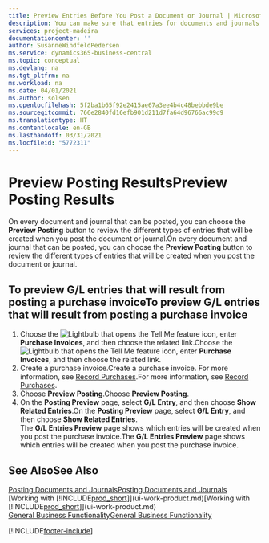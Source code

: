 ```yaml
---
title: Preview Entries Before You Post a Document or Journal | Microsoft Docs
description: You can make sure that entries for documents and journals are accurate before you post them to the general ledger.
services: project-madeira
documentationcenter: ''
author: SusanneWindfeldPedersen
ms.service: dynamics365-business-central
ms.topic: conceptual
ms.devlang: na
ms.tgt_pltfrm: na
ms.workload: na
ms.date: 04/01/2021
ms.author: solsen
ms.openlocfilehash: 5f2ba1b65f92e2415ae67a3ee4b4c48bebbde9be
ms.sourcegitcommit: 766e2840fd16efb901d211d7fa64d96766ac99d9
ms.translationtype: HT
ms.contentlocale: en-GB
ms.lasthandoff: 03/31/2021
ms.locfileid: "5772311"
---
```

# <a name="preview-posting-results"></a><span data-ttu-id="a67c5-103">Preview Posting Results</span><span class="sxs-lookup"><span data-stu-id="a67c5-103">Preview Posting Results</span></span>
<span data-ttu-id="a67c5-104">On every document and journal that can be posted, you can choose the **Preview Posting** button to review the different types of entries that will be created when you post the document or journal.</span><span class="sxs-lookup"><span data-stu-id="a67c5-104">On every document and journal that can be posted, you can choose the **Preview Posting** button to review the different types of entries that will be created when you post the document or journal.</span></span>

## <a name="to-preview-gl-entries-that-will-result-from-posting-a-purchase-invoice"></a><span data-ttu-id="a67c5-105">To preview G/L entries that will result from posting a purchase invoice</span><span class="sxs-lookup"><span data-stu-id="a67c5-105">To preview G/L entries that will result from posting a purchase invoice</span></span>
1. <span data-ttu-id="a67c5-106">Choose the ![Lightbulb that opens the Tell Me feature](media/ui-search/search_small.png "Tell me what you want to do") icon, enter **Purchase Invoices**, and then choose the related link.</span><span class="sxs-lookup"><span data-stu-id="a67c5-106">Choose the ![Lightbulb that opens the Tell Me feature](media/ui-search/search_small.png "Tell me what you want to do") icon, enter **Purchase Invoices**, and then choose the related link.</span></span>
2. <span data-ttu-id="a67c5-107">Create a purchase invoice.</span><span class="sxs-lookup"><span data-stu-id="a67c5-107">Create a purchase invoice.</span></span> <span data-ttu-id="a67c5-108">For more information, see [Record Purchases](purchasing-how-record-purchases.md).</span><span class="sxs-lookup"><span data-stu-id="a67c5-108">For more information, see [Record Purchases](purchasing-how-record-purchases.md).</span></span>
3. <span data-ttu-id="a67c5-109">Choose **Preview Posting**.</span><span class="sxs-lookup"><span data-stu-id="a67c5-109">Choose **Preview Posting**.</span></span>
4. <span data-ttu-id="a67c5-110">On the **Posting Preview** page, select **G/L Entry**, and then choose **Show Related Entries**.</span><span class="sxs-lookup"><span data-stu-id="a67c5-110">On the **Posting Preview** page, select **G/L Entry**, and then choose **Show Related Entries**.</span></span>  
   <span data-ttu-id="a67c5-111">The **G/L Entries Preview** page shows which entries will be created when you post the purchase invoice.</span><span class="sxs-lookup"><span data-stu-id="a67c5-111">The **G/L Entries Preview** page shows which entries will be created when you post the purchase invoice.</span></span>

## <a name="see-also"></a><span data-ttu-id="a67c5-112">See Also</span><span class="sxs-lookup"><span data-stu-id="a67c5-112">See Also</span></span>
[<span data-ttu-id="a67c5-113">Posting Documents and Journals</span><span class="sxs-lookup"><span data-stu-id="a67c5-113">Posting Documents and Journals</span></span>](ui-post-documents-journals.md)  
<span data-ttu-id="a67c5-114">[Working with [!INCLUDE[prod_short](includes/prod_short.md)]](ui-work-product.md)</span><span class="sxs-lookup"><span data-stu-id="a67c5-114">[Working with [!INCLUDE[prod_short](includes/prod_short.md)]](ui-work-product.md)</span></span>  
[<span data-ttu-id="a67c5-115">General Business Functionality</span><span class="sxs-lookup"><span data-stu-id="a67c5-115">General Business Functionality</span></span>](ui-across-business-areas.md)


[!INCLUDE[footer-include](includes/footer-banner.md)]